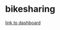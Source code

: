 # bikesharing

[link to dashboard](https://public.tableau.com/app/profile/carmlina.sandoval/viz/NYCCitiBike_16568357267630/NYCCitibike?publish=yes)

